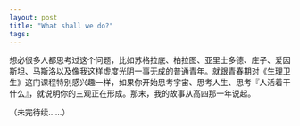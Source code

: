 ```yaml
---
layout: post
title: "What shall we do?"
tags:
---
```


想必很多人都思考过这个问题，比如苏格拉底、柏拉图、亚里士多德、庄子、爱因斯坦、马斯洛以及像我这样虚度光阴一事无成的普通青年。就跟青春期对《生理卫生》这门课程特别感兴趣一样，如果你开始思考宇宙、思考人生、思考『人活着干什么』，就说明你的三观正在形成。那末，我的故事从高四那一年说起。

（未完待续……）
